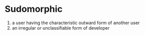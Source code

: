 # Sudomorphic

1. a user having the characteristic outward form of another user
2. an irregular or unclassifiable form of developer
